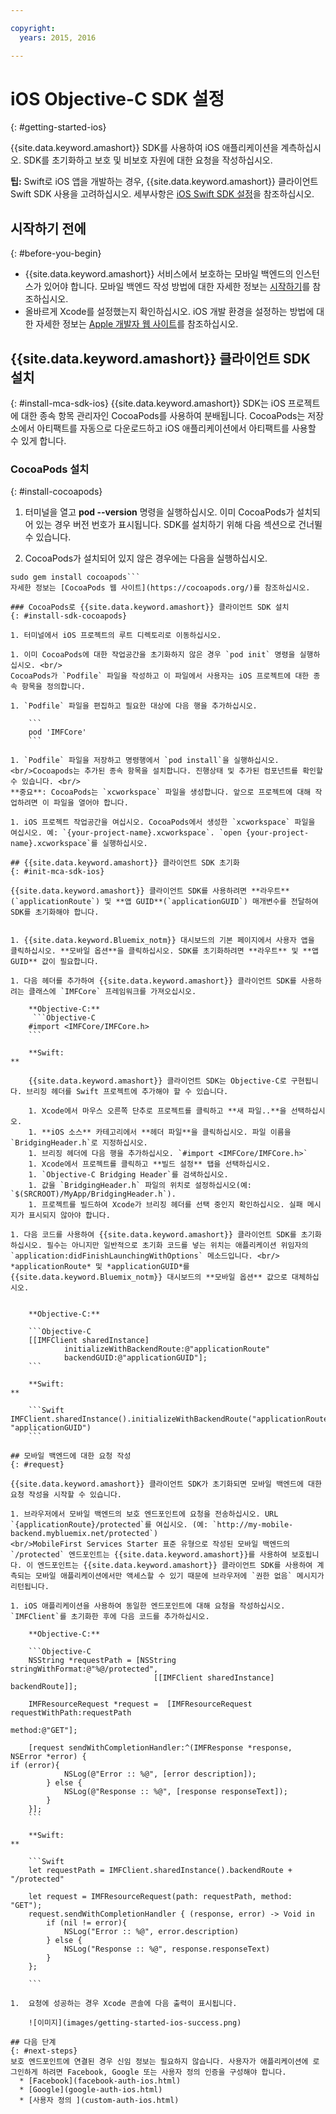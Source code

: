 ```yaml
---

copyright:
  years: 2015, 2016

---
```


# iOS Objective-C SDK 설정
{: #getting-started-ios}

{{site.data.keyword.amashort}} SDK를 사용하여 iOS 애플리케이션을 계측하십시오. SDK를 초기화하고 보호 및 비보호 자원에 대한 요청을 작성하십시오. 

**팁:** Swift로 iOS 앱을 개발하는 경우, {{site.data.keyword.amashort}} 클라이언트 Swift SDK 사용을 고려하십시오. 세부사항은 [iOS Swift SDK 설정](getting-started-ios-swift-sdk.html)을 참조하십시오.

## 시작하기 전에
{: #before-you-begin}
* {{site.data.keyword.amashort}} 서비스에서 보호하는 모바일 백엔드의 인스턴스가 있어야 합니다. 모바일 백엔드 작성 방법에 대한 자세한 정보는 [시작하기](getting-started.html)를 참조하십시오. 
* 올바르게 Xcode를 설정했는지 확인하십시오. iOS 개발 환경을 설정하는 방법에 대한 자세한 정보는 [Apple 개발자 웹 사이트](https://developer.apple.com/support/xcode/)를 참조하십시오. 


## {{site.data.keyword.amashort}} 클라이언트 SDK 설치
{: #install-mca-sdk-ios}
{{site.data.keyword.amashort}} SDK는 iOS 프로젝트에 대한 종속 항목 관리자인 CocoaPods를 사용하여 분배됩니다. CocoaPods는 저장소에서 아티팩트를 자동으로 다운로드하고 iOS 애플리케이션에서 아티팩트를 사용할 수 있게 합니다. 


### CocoaPods 설치
{: #install-cocoapods}
1. 터미널을 열고 **pod --version** 명령을 실행하십시오. 이미 CocoaPods가 설치되어 있는 경우 버전 번호가 표시됩니다. SDK를 설치하기 위해 다음 섹션으로 건너뛸 수 있습니다. 

1. CocoaPods가 설치되어 있지 않은 경우에는 다음을 실행하십시오.
```
sudo gem install cocoapods```
자세한 정보는 [CocoaPods 웹 사이트](https://cocoapods.org/)를 참조하십시오.

### CocoaPods로 {{site.data.keyword.amashort}} 클라이언트 SDK 설치
{: #install-sdk-cocoapods}

1. 터미널에서 iOS 프로젝트의 루트 디렉토리로 이동하십시오. 

1. 이미 CocoaPods에 대한 작업공간을 초기화하지 않은 경우 `pod init` 명령을 실행하십시오. <br/>
CocoaPods가 `Podfile` 파일을 작성하고 이 파일에서 사용자는 iOS 프로젝트에 대한 종속 항목을 정의합니다. 

1. `Podfile` 파일을 편집하고 필요한 대상에 다음 행을 추가하십시오. 

	```
	pod 'IMFCore'
	```

1. `Podfile` 파일을 저장하고 명령행에서 `pod install`을 실행하십시오. <br/>Cocoapods는 추가된 종속 항목을 설치합니다. 진행상태 및 추가된 컴포넌트를 확인할 수 있습니다. <br/>
**중요**: CocoaPods는 `xcworkspace` 파일을 생성합니다. 앞으로 프로젝트에 대해 작업하려면 이 파일을 열어야 합니다. 

1. iOS 프로젝트 작업공간을 여십시오. CocoaPods에서 생성한 `xcworkspace` 파일을 여십시오. 예: `{your-project-name}.xcworkspace`. `open {your-project-name}.xcworkspace`를 실행하십시오. 

## {{site.data.keyword.amashort}} 클라이언트 SDK 초기화
{: #init-mca-sdk-ios}

{{site.data.keyword.amashort}} 클라이언트 SDK를 사용하려면 **라우트**(`applicationRoute`) 및 **앱 GUID**(`applicationGUID`) 매개변수를 전달하여 SDK를 초기화해야 합니다.


1. {{site.data.keyword.Bluemix_notm}} 대시보드의 기본 페이지에서 사용자 앱을 클릭하십시오. **모바일 옵션**을 클릭하십시오. SDK를 초기화하려면 **라우트** 및 **앱 GUID** 값이 필요합니다.

1. 다음 헤더를 추가하여 {{site.data.keyword.amashort}} 클라이언트 SDK를 사용하려는 클래스에 `IMFCore` 프레임워크를 가져오십시오.

	**Objective-C:**
	 ```Objective-C
	#import <IMFCore/IMFCore.h>
	```

	**Swift:
**

	{{site.data.keyword.amashort}} 클라이언트 SDK는 Objective-C로 구현됩니다. 브리징 헤더를 Swift 프로젝트에 추가해야 할 수 있습니다. 

	1. Xcode에서 마우스 오른쪽 단추로 프로젝트를 클릭하고 **새 파일..**을 선택하십시오. 
	1. **iOS 소스** 카테고리에서 **헤더 파일**을 클릭하십시오. 파일 이름을 `BridgingHeader.h`로 지정하십시오. 
	1. 브리징 헤더에 다음 행을 추가하십시오. `#import <IMFCore/IMFCore.h>`
	1. Xcode에서 프로젝트를 클릭하고 **빌드 설정** 탭을 선택하십시오. 
	1. `Objective-C Bridging Header`를 검색하십시오. 
	1. 값을 `BridgingHeader.h` 파일의 위치로 설정하십시오(예: `$(SRCROOT)/MyApp/BridgingHeader.h`). 
	1. 프로젝트를 빌드하여 Xcode가 브리징 헤더를 선택 중인지 확인하십시오. 실패 메시지가 표시되지 않아야 합니다. 

1. 다음 코드를 사용하여 {{site.data.keyword.amashort}} 클라이언트 SDK를 초기화하십시오. 필수는 아니지만 일반적으로 초기화 코드를 넣는 위치는 애플리케이션 위임자의 `application:didFinishLaunchingWithOptions` 메소드입니다. <br/>
*applicationRoute* 및 *applicationGUID*를 {{site.data.keyword.Bluemix_notm}} 대시보드의 **모바일 옵션** 값으로 대체하십시오.


	**Objective-C:**

	```Objective-C
	[[IMFClient sharedInstance]
			initializeWithBackendRoute:@"applicationRoute"
			backendGUID:@"applicationGUID"];
	```

	**Swift:
**

	```Swift
IMFClient.sharedInstance().initializeWithBackendRoute("applicationRoute",backendGUID: "applicationGUID")
	```

## 모바일 백엔드에 대한 요청 작성
{: #request}

{{site.data.keyword.amashort}} 클라이언트 SDK가 초기화되면 모바일 백엔드에 대한 요청 작성을 시작할 수 있습니다. 

1. 브라우저에서 모바일 백엔드의 보호 엔드포인트에 요청을 전송하십시오. URL `{applicationRoute}/protected`를 여십시오. (예: `http://my-mobile-backend.mybluemix.net/protected`)
<br/>MobileFirst Services Starter 표준 유형으로 작성된 모바일 백엔드의 `/protected` 엔드포인트는 {{site.data.keyword.amashort}}를 사용하여 보호됩니다. 이 엔드포인트는 {{site.data.keyword.amashort}} 클라이언트 SDK를 사용하여 계측되는 모바일 애플리케이션에서만 액세스할 수 있기 때문에 브라우저에 `권한 없음` 메시지가 리턴됩니다.

1. iOS 애플리케이션을 사용하여 동일한 엔드포인트에 대해 요청을 작성하십시오. `IMFClient`를 초기화한 후에 다음 코드를 추가하십시오. 

	**Objective-C:**

	```Objective-C
	NSString *requestPath = [NSString stringWithFormat:@"%@/protected",
								[[IMFClient sharedInstance] backendRoute]];

	IMFResourceRequest *request =  [IMFResourceRequest requestWithPath:requestPath
																method:@"GET"];

	[request sendWithCompletionHandler:^(IMFResponse *response, NSError *error) {
if (error){
			NSLog(@"Error :: %@", [error description]);
		} else {
			NSLog(@"Response :: %@", [response responseText]);
		}
	}];
	```

	**Swift:
**

	```Swift
	let requestPath = IMFClient.sharedInstance().backendRoute + "/protected"

	let request = IMFResourceRequest(path: requestPath, method: "GET");
	request.sendWithCompletionHandler { (response, error) -> Void in
		if (nil != error){
			NSLog("Error :: %@", error.description)
		} else {
			NSLog("Response :: %@", response.responseText)
		}
	};

	```

1.  요청에 성공하는 경우 Xcode 콘솔에 다음 출력이 표시됩니다. 

	![이미지](images/getting-started-ios-success.png)

## 다음 단계
{: #next-steps}
보호 엔드포인트에 연결된 경우 신임 정보는 필요하지 않습니다. 사용자가 애플리케이션에 로그인하게 하려면 Facebook, Google 또는 사용자 정의 인증을 구성해야 합니다. 
  * [Facebook](facebook-auth-ios.html)
  * [Google](google-auth-ios.html)
  * [사용자 정의 ](custom-auth-ios.html)
